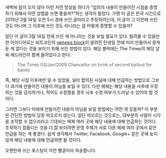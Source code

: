 새벽에 잠이 오지 않아 이런 저런 망상을 하다가 “임의의 내용이 만들어진 시점을 증명하기 위해서 어떤 방법을 쓰면 좋을까?”하는 생각이 들었다. 가령 이 글은 한국 시간으로 2015년 3월 14일 오전 5시 경에 쓰인 글이라고 주장하려는데, 이 글이 그 이전에 쓰인 것도 아니며 그 이후에 쓰인 것도 아니라는 걸 어떻게 증명할 수 있을까?

일단 이 글이 3월 14일 전에 쓰인 게 아니라는 것을 보일 필요가 있다. 빌려올 수 있을만한 아이디어로는 비트코인의 [genesis block][1]이 알려진 탄생일 전에 미리 만들어서 꿍쳐둔 게 없다는 것을 보이기 위해 쓰인 방법이 있다. 해당 블럭에는 The Times의 해당 날짜 헤드라인이 함께 들어있다고 한다.

> The Times 03/Jan/2009 Chancellor on brink of second bailout for banks

즉, 해당 시점 이후에만 알 수 있었을, 널리 합의된 사실에 대해 언급하는 방법으로 그보다 과거에 만들어진 내용이 아님을 보일 수 있다. 다만 매체는 해당 내용을 사후에 수정하는 것을 금지하거나, 적어도 수정했을 경우 사후 수정 여부가 드러날 수 있어야 할 것이다.

그러면 그보다 미래에 만들어진 내용이 아님을 보일 방법에는 어떤 게 있을까? 이 부분은 간단한 방법이 당장 떠오르지 않는다. 일단 떠오르는 것으로는, 대부분의 사람이 시각을 조작할 수 없으리라고 기대되는 매체 여러 곳에 해당 내용에 대해 언급하는 것이다. 조작하기 힘들다는 것을 더 잘 보이려면 운영 주체가 서로 다른 매체 여러 곳에서 같은 언급을 하는 게 좋겠다. 쉽게 생각해서 Twitter, Facebook, Google+ 같은 곳에 늦지 않게 해당 내용에 대해 언급하면 될 것이다.

오랜만에 쓰는 포스팅이 이런 뻘글이라 죄송합니다.

[1]: https://en.bitcoin.it/wiki/Genesis_block
